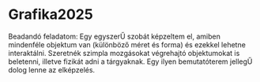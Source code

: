 # Grafika2025
Beadandó feladatom:
Egy egyszerŰ szobát képzeltem el, amiben mindenféle objektum van (különböző méret és forma) és ezekkel lehetne interaktálni. Szeretnék szimpla mozgásokat végrehajtó objektumokat is beletenni, illetve fizikát adni a tárgyaknak. Egy ilyen bemutatóterem jellegŰ dolog lenne az elképzelés.
